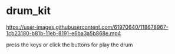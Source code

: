 # drum_kit

https://user-images.githubusercontent.com/61970640/118678967-1cb23180-b81b-11eb-8191-e6ba3a5b868e.mp4


press the keys or click the buttons for play the drum
